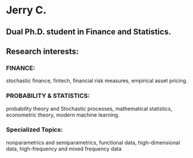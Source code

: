 # Jerry C.
## Dual Ph.D. student in Finance and Statistics.
## Research interests: 
### FINANCE: 
stochastic finance, fintech, financial risk measures, empirical asset pricing.
### PROBABILITY & STATISTICS:
probability theory and Stochastic processes, mathematical statistics, econometric theory, modern machine learning.
### Specialized Topics: 
nonparametrics and semiparametrics, functional data, high-dimensional data, high-frequency and mixed frequency data
  
